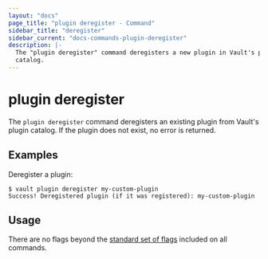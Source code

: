 ```yaml
---
layout: "docs"
page_title: "plugin deregister - Command"
sidebar_title: "deregister"
sidebar_current: "docs-commands-plugin-deregister"
description: |-
  The "plugin deregister" command deregisters a new plugin in Vault's plugin
  catalog.
---
```


# plugin deregister

The `plugin deregister` command deregisters an existing plugin from Vault's
plugin catalog. If the plugin does not exist, no error is returned.

## Examples

Deregister a plugin:

```text
$ vault plugin deregister my-custom-plugin
Success! Deregistered plugin (if it was registered): my-custom-plugin
```

## Usage

There are no flags beyond the [standard set of flags](/docs/commands/index.html)
included on all commands.

